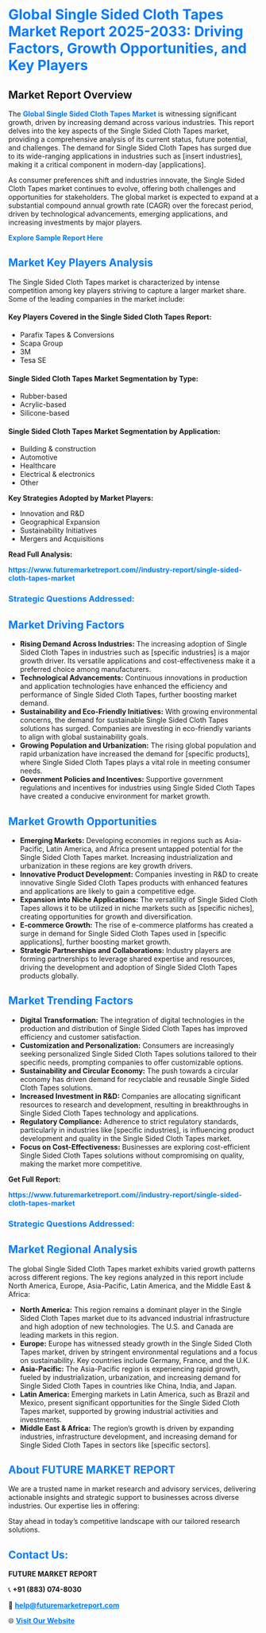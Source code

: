 <h1 style="color: #007BFF;">Global Single Sided Cloth Tapes Market Report 2025-2033: Driving Factors, Growth Opportunities, and Key Players</h1>

<section id="overview">
<h2>Market Report Overview</h2>
<p>The <a href="https://www.futuremarketreport.com//industry-report/single-sided-cloth-tapes-market" style="color: #007BFF; text-decoration: none;"><strong>Global Single Sided Cloth Tapes Market</strong></a> is witnessing significant growth, driven by increasing demand across various industries. This report delves into the key aspects of the Single Sided Cloth Tapes market, providing a comprehensive analysis of its current status, future potential, and challenges. The demand for Single Sided Cloth Tapes has surged due to its wide-ranging applications in industries such as [insert industries], making it a critical component in modern-day [applications].</p>
<p>As consumer preferences shift and industries innovate, the Single Sided Cloth Tapes market continues to evolve, offering both challenges and opportunities for stakeholders. The global market is expected to expand at a substantial compound annual growth rate (CAGR) over the forecast period, driven by technological advancements, emerging applications, and increasing investments by major players.</p>
</section>

<section id="overview">
<p><a href="https://www.futuremarketreport.com//request-sample/reportId=64581" style="color: #007BFF; text-decoration: none;"><strong>Explore Sample Report Here</strong></a></p>
</section>

<section id="key-players">
<h2 style="color: #007BFF;">Market Key Players Analysis</h2>
<p>The Single Sided Cloth Tapes market is characterized by intense competition among key players striving to capture a larger market share. Some of the leading companies in the market include:</p>
<h4>Key Players Covered in the Single Sided Cloth Tapes Report:</h4>
<ul><li>Parafix Tapes &amp; Conversions</li><li>Scapa Group</li><li>3M</li><li>Tesa SE</li></ul>
<h4>Single Sided Cloth Tapes Market Segmentation by Type:</h4>
<ul><li>Rubber-based</li><li>Acrylic-based</li><li>Silicone-based</li></ul>

<h4>Single Sided Cloth Tapes Market Segmentation by Application:</h4>
<ul><li>Building &amp; construction</li><li>Automotive</li><li>Healthcare</li><li>Electrical &amp; electronics</li><li>Other</li></ul>
<p><strong>Key Strategies Adopted by Market Players:</strong></p>
<ul>
<li>Innovation and R&D</li>
<li>Geographical Expansion</li>
<li>Sustainability Initiatives</li>
<li>Mergers and Acquisitions</li>
</ul>
</section>

<section>
<p><strong>Read Full Analysis: </strong></p><a href="https://www.futuremarketreport.com//industry-report/single-sided-cloth-tapes-market" style="color: #007BFF; text-decoration: none;"><strong>https://www.futuremarketreport.com//industry-report/single-sided-cloth-tapes-market</strong></a>
<h3 style="color: #007BFF;">Strategic Questions Addressed:</h3>
</section>

<section id="driving-factors">
<h2 style="color: #007BFF;">Market Driving Factors</h2>
<ul>
<li><strong>Rising Demand Across Industries:</strong> The increasing adoption of Single Sided Cloth Tapes in industries such as [specific industries] is a major growth driver. Its versatile applications and cost-effectiveness make it a preferred choice among manufacturers.</li>
<li><strong>Technological Advancements:</strong> Continuous innovations in production and application technologies have enhanced the efficiency and performance of Single Sided Cloth Tapes, further boosting market demand.</li>
<li><strong>Sustainability and Eco-Friendly Initiatives:</strong> With growing environmental concerns, the demand for sustainable Single Sided Cloth Tapes solutions has surged. Companies are investing in eco-friendly variants to align with global sustainability goals.</li>
<li><strong>Growing Population and Urbanization:</strong> The rising global population and rapid urbanization have increased the demand for [specific products], where Single Sided Cloth Tapes plays a vital role in meeting consumer needs.</li>
<li><strong>Government Policies and Incentives:</strong> Supportive government regulations and incentives for industries using Single Sided Cloth Tapes have created a conducive environment for market growth.</li>
</ul>
</section>

<section id="growth-opportunities">
<h2 style="color: #007BFF;">Market Growth Opportunities</h2>
<ul>
<li><strong>Emerging Markets:</strong> Developing economies in regions such as Asia-Pacific, Latin America, and Africa present untapped potential for the Single Sided Cloth Tapes market. Increasing industrialization and urbanization in these regions are key growth drivers.</li>
<li><strong>Innovative Product Development:</strong> Companies investing in R&D to create innovative Single Sided Cloth Tapes products with enhanced features and applications are likely to gain a competitive edge.</li>
<li><strong>Expansion into Niche Applications:</strong> The versatility of Single Sided Cloth Tapes allows it to be utilized in niche markets such as [specific niches], creating opportunities for growth and diversification.</li>
<li><strong>E-commerce Growth:</strong> The rise of e-commerce platforms has created a surge in demand for Single Sided Cloth Tapes used in [specific applications], further boosting market growth.</li>
<li><strong>Strategic Partnerships and Collaborations:</strong> Industry players are forming partnerships to leverage shared expertise and resources, driving the development and adoption of Single Sided Cloth Tapes products globally.</li>
</ul>
</section>

<section id="trending-factors">
<h2 style="color: #007BFF;">Market Trending Factors</h2>
<ul>
<li><strong>Digital Transformation:</strong> The integration of digital technologies in the production and distribution of Single Sided Cloth Tapes has improved efficiency and customer satisfaction.</li>
<li><strong>Customization and Personalization:</strong> Consumers are increasingly seeking personalized Single Sided Cloth Tapes solutions tailored to their specific needs, prompting companies to offer customizable options.</li>
<li><strong>Sustainability and Circular Economy:</strong> The push towards a circular economy has driven demand for recyclable and reusable Single Sided Cloth Tapes solutions.</li>
<li><strong>Increased Investment in R&D:</strong> Companies are allocating significant resources to research and development, resulting in breakthroughs in Single Sided Cloth Tapes technology and applications.</li>
<li><strong>Regulatory Compliance:</strong> Adherence to strict regulatory standards, particularly in industries like [specific industries], is influencing product development and quality in the Single Sided Cloth Tapes market.</li>
<li><strong>Focus on Cost-Effectiveness:</strong> Businesses are exploring cost-efficient Single Sided Cloth Tapes solutions without compromising on quality, making the market more competitive.</li>
</ul>
</section>

<section>
<p><strong>Get Full Report: </strong></p><a href="https://www.futuremarketreport.com//industry-report/single-sided-cloth-tapes-market" style="color: #007BFF; text-decoration: none;"><strong>https://www.futuremarketreport.com//industry-report/single-sided-cloth-tapes-market</strong></a>
<h3 style="color: #007BFF;">Strategic Questions Addressed:</h3>
</section>


<section id="regional-analysis">
<h2 style="color: #007BFF;">Market Regional Analysis</h2>
<p>The global Single Sided Cloth Tapes market exhibits varied growth patterns across different regions. The key regions analyzed in this report include North America, Europe, Asia-Pacific, Latin America, and the Middle East & Africa:</p>
<ul>
<li><strong>North America:</strong> This region remains a dominant player in the Single Sided Cloth Tapes market due to its advanced industrial infrastructure and high adoption of new technologies. The U.S. and Canada are leading markets in this region.</li>
<li><strong>Europe:</strong> Europe has witnessed steady growth in the Single Sided Cloth Tapes market, driven by stringent environmental regulations and a focus on sustainability. Key countries include Germany, France, and the U.K.</li>
<li><strong>Asia-Pacific:</strong> The Asia-Pacific region is experiencing rapid growth, fueled by industrialization, urbanization, and increasing demand for Single Sided Cloth Tapes in countries like China, India, and Japan.</li>
<li><strong>Latin America:</strong> Emerging markets in Latin America, such as Brazil and Mexico, present significant opportunities for the Single Sided Cloth Tapes market, supported by growing industrial activities and investments.</li>
<li><strong>Middle East & Africa:</strong> The region’s growth is driven by expanding industries, infrastructure development, and increasing demand for Single Sided Cloth Tapes in sectors like [specific sectors].</li>
</ul>
</section>

<footer>
<h2 style="color: #007BFF;">About FUTURE MARKET REPORT</h2>
<p>We are a trusted name in market research and advisory services, delivering actionable insights and strategic support to businesses across diverse industries. Our expertise lies in offering:</p>

<p>Stay ahead in today’s competitive landscape with our tailored research solutions.</p>

<h2 style="color: #007BFF;">Contact Us:</h2>
<p><strong>FUTURE MARKET REPORT</strong></p>
<p>📞 <strong>+91 (883) 074-8030</strong></p>
<p>📧 <strong><a href="mailto:help@futuremarketreport.com" style="color: #007BFF;">help@futuremarketreport.com</a></strong></p>
<p>🌐 <strong><a href="https://www.futuremarketreport.com/" style="color: #007BFF;">Visit Our Website</a></strong></p>
</footer>
